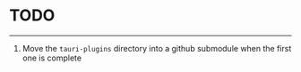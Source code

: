 # TODO
---
1. Move the `tauri-plugins` directory into a github submodule when the first one is complete
